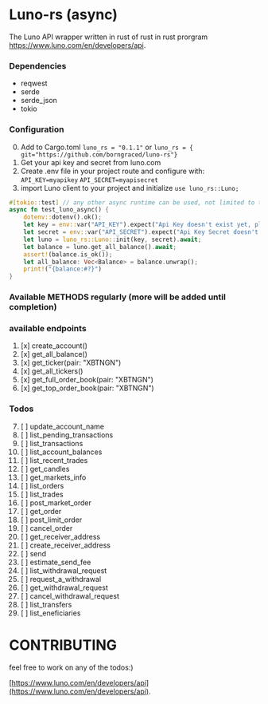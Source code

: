 # Luno-rs (async)

The Luno API wrapper written in rust of rust in rust prorgram
https://www.luno.com/en/developers/api.

### Dependencies

* reqwest
* serde
* serde_json
* tokio

### Configuration
0. Add to Cargo.toml `luno_rs = "0.1.1"` or `luno_rs = { git="https://github.com/borngraced/luno-rs"}`
1. Get your api key and secret from luno.com
2. Create .env file in your project route and configure with:
   ` API_KEY=myapikey`
   `API_SECRET=myapisecret`
3. import Luno client to your project and initialize `use luno_rs::Luno;`

```rust
#[tokio::test] // any other async runtime can be used, not limited to tokio
async fn test_luno_async() {
	dotenv::dotenv().ok();
	let key = env::var("API_KEY").expect("Api Key doesn't exist yet, please add");
	let secret = env::var("API_SECRET").expect("Api Key Secret doesn't exist yet, please add");
	let luno = luno_rs::Luno::init(key, secret).await;
	let balance = luno.get_all_balance().await;
	assert!(balance.is_ok());
    let all_balance: Vec<Balance> = balance.unwrap();
    print!("{balance:#?}")
}
```
### Available METHODS regularly (more will be added until completion)

### available endpoints
1. [x] create_account()
2. [x] get_all_balance()
3. [x] get_ticker(pair: "XBTNGN")
4. [x] get_all_tickers()
5. [x] get_full_order_book(pair: "XBTNGN")
6. [x] get_top_order_book(pair: "XBTNGN")
### Todos
7. [ ] update_account_name
8. [ ] list_pending_transactions
9. [ ] list_transactions
10. [ ] list_account_balances
11. [ ] list_recent_trades
12. [ ] get_candles
13. [ ] get_markets_info
14. [ ] list_orders
15. [ ] list_trades
16. [ ] post_market_order
17. [ ] get_order
18. [ ] post_limit_order
19. [ ] cancel_order
20. [ ] get_receiver_address
21. [ ] create_receiver_address
22. [ ] send
23. [ ] estimate_send_fee
24. [ ] list_withdrawal_request
25. [ ] request_a_withdrawal
26. [ ] get_withdrawal_request
27. [ ] cancel_withdrawal_request
28. [ ] list_transfers
29. [ ] list_eneficiaries

# CONTRIBUTING
feel free to work on any of the todos:)

[https://www.luno.com/en/developers/api](https://www.luno.com/en/developers/api).

